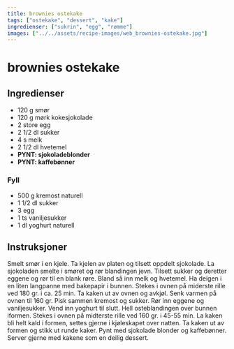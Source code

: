 ```yaml
---
title: brownies ostekake
tags: ["ostekake", "dessert", "kake"]
ingredienser: ["sukrin", "egg", "rømme"]
images: ["../../assets/recipe-images/web_brownies-ostekake.jpg"]
---
```


# brownies ostekake

## Ingredienser

- 120 g smør
- 120 g mørk kokesjokolade
- 2 store egg
- 2 1/2 dl sukker
- 4 s melk
- 2 1/2 dl hvetemel
- **PYNT: sjokoladeblonder**
- **PYNT: kaffebønner**

### Fyll

- 500 g kremost naturell
- 1 1/2 dl sukker
- 3 egg
- 1 ts vaniljesukker
- 1 dl yoghurt naturell

## Instruksjoner

Smelt smør i en kjele. Ta kjelen av platen og tilsett oppdelt sjokolade. La sjokoladen smelte i smøret og rør blandingen jevn. Tilsett sukker og deretter eggene og rør til en blank røre. Bland så inn melk og hvetemel. Ha deigen i en liten langpanne med bakepapir i bunnen. Stekes i ovnen på miderste rille ved 180 gr. i ca. 25 min. Ta kaken ut av ovnen og avkjøl. Senk varmen på ovnen til 160 gr. Pisk sammen kremost og sukker. Rør inn eggene og vaniljesukker. Vend inn yoghurt til slutt. Hell osteblandingen over bunnen iformen. Stekes i ovnen på midterste rille ved 160 gr. i 45-55 min. La kaken bli helt kald i formen, settes gjerne i kjøleskapet over natten. Ta kaken ut av formen og stikk ut runde kaker. Pynt med sjokolade blonder og kaffebønner. Server gjerne med kakene som en deilig dessert.
